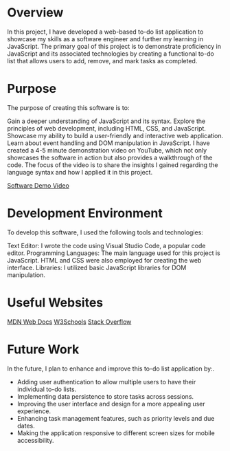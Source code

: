  
# Overview

In this project, I have developed a web-based to-do list application to showcase my skills as a software engineer and further my learning in JavaScript. The primary goal of this project is to demonstrate proficiency in JavaScript and its associated technologies by creating a functional to-do list that allows users to add, remove, and mark tasks as completed. 

# Purpose 
The purpose of creating this software is to:

Gain a deeper understanding of JavaScript and its syntax.
Explore the principles of web development, including HTML, CSS, and JavaScript.
Showcase my ability to build a user-friendly and interactive web application.
Learn about event handling and DOM manipulation in JavaScript.
I have created a 4-5 minute demonstration video on YouTube, which not only showcases the software in action but also provides a walkthrough of the code. The focus of the video is to share the insights I gained regarding the language syntax and how I applied it in this project.

[Software Demo Video](https://youtu.be/kNkHCQ1IxOE)

# Development Environment

To develop this software, I used the following tools and technologies:

Text Editor: I wrote the code using Visual Studio Code, a popular code editor.
Programming Languages: The main language used for this project is JavaScript. HTML and CSS were also employed for creating the web interface.
Libraries: I utilized basic JavaScript libraries for DOM manipulation. 

# Useful Websites   

[MDN Web Docs](https://developer.mozilla.org/en-US/) 
[W3Schools](https://www.w3schools.com/) 
[Stack Overflow](https://stackoverflow.com/)

# Future Work

In the future, I plan to enhance and improve this to-do list application by:.

- Adding user authentication to allow multiple users to have their individual to-do lists.
- Implementing data persistence to store tasks across sessions.
- Improving the user interface and design for a more appealing user experience. 
- Enhancing task management features, such as priority levels and due dates. 
- Making the application responsive to different screen sizes for mobile accessibility.
